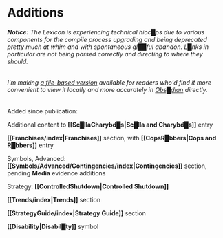 # Additions


###### **Notice:** The Lexicon is experiencing technical hicc█ps due to various components for the compile process upgrading and being deprecated pretty much at whim and with spontaneous gl██ful abandon.  L█nks in particular are not being parsed correctly and directing to where they should.

###### I'm making [a file-based version](Lexicon-2023-04-16.zip) available for readers who'd find it more convenient to view it locally and more accurately in [Obs█dian](https://obsidian.md/) directly.


Added since publication:

Additional content to **[[Sc█llaCharybd█s|Sc█lla and Charybd█s]]** entry

**[[Franchises/index|Franchises]]** section, with **[[CopsR█bbers|Cops and R█bbers]]** entry

Symbols, Advanced: **[[Symbols/Advanced/Contingencies/index|Contingencies]]** section, pending **Media** evidence additions

Strategy: **[[ControlledShutdown|Controlled Shutdown]]**

**[[Trends/index|Trends]]** section

**[[StrategyGuide/index|Strategy Guide]]** section

**[[Disability|Disabil█ty]]** symbol